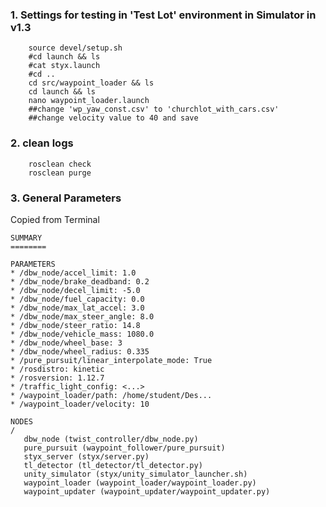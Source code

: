 ### 1. Settings for testing in 'Test Lot' environment in Simulator in v1.3

```    
    source devel/setup.sh
    #cd launch && ls
    #cat styx.launch
    #cd ..
    cd src/waypoint_loader && ls
    cd launch && ls
    nano waypoint_loader.launch
    ##change 'wp_yaw_const.csv' to 'churchlot_with_cars.csv'
    ##change velocity value to 40 and save
```

### 2. clean logs
```
    rosclean check
    rosclean purge
```

### 3. General Parameters
Copied from Terminal 

    SUMMARY
    ========

    PARAMETERS
    * /dbw_node/accel_limit: 1.0
    * /dbw_node/brake_deadband: 0.2
    * /dbw_node/decel_limit: -5.0
    * /dbw_node/fuel_capacity: 0.0
    * /dbw_node/max_lat_accel: 3.0
    * /dbw_node/max_steer_angle: 8.0
    * /dbw_node/steer_ratio: 14.8
    * /dbw_node/vehicle_mass: 1080.0
    * /dbw_node/wheel_base: 3
    * /dbw_node/wheel_radius: 0.335
    * /pure_pursuit/linear_interpolate_mode: True
    * /rosdistro: kinetic
    * /rosversion: 1.12.7
    * /traffic_light_config: <...>
    * /waypoint_loader/path: /home/student/Des...
    * /waypoint_loader/velocity: 10

    NODES
    /
       dbw_node (twist_controller/dbw_node.py)
       pure_pursuit (waypoint_follower/pure_pursuit)
       styx_server (styx/server.py)
       tl_detector (tl_detector/tl_detector.py)
       unity_simulator (styx/unity_simulator_launcher.sh)
       waypoint_loader (waypoint_loader/waypoint_loader.py)
       waypoint_updater (waypoint_updater/waypoint_updater.py)
